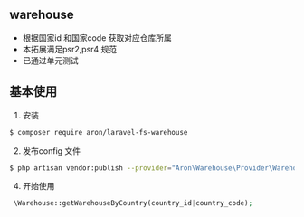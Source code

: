 ## warehouse

-  根据国家id 和国家code 获取对应仓库所属
- 本拓展满足psr2,psr4 规范
- 已通过单元测试

## 基本使用
1. 安装
```bash
$ composer require aron/laravel-fs-warehouse
```

2. 发布config 文件
```bash
$ php artisan vendor:publish --provider="Aron\Warehouse\Provider\WarehouseServiceProvider"
```

4. 开始使用
```php
 \Warehouse::getWarehouseByCountry(country_id|country_code);
```
